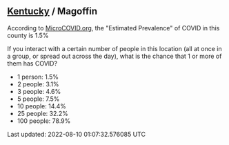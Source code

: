 
## [Kentucky](/united-states/kentucky) / Magoffin

According to [MicroCOVID.org](http://microcovid.org),
the "Estimated Prevalence" of COVID in this county is 1.5%

If you interact with a certain number of people in this location
(all at once in a group, or spread out across the day), what is the chance that
1 or more of them has COVID?

- 1 person: 1.5%
- 2 people: 3.1%
- 3 people: 4.6%
- 5 people: 7.5%
- 10 people: 14.4%
- 25 people: 32.2%
- 100 people: 78.9%

Last updated: 2022-08-10 01:07:32.576085 UTC
